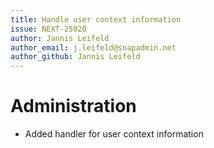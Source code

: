 ```yaml
---
title: Handle user context information
issue: NEXT-25020
author: Jannis Leifeld
author_email: j.leifeld@snapadmin.net
author_github: Jannis Leifeld
---
```

# Administration
* Added handler for user context information
